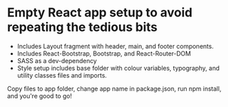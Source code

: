 # Empty React app setup to avoid repeating the tedious bits

- Includes Layout fragment with header, main, and footer components.
- Includes React-Bootstrap, Bootstrap, and React-Router-DOM
- SASS as a dev-dependency
- Style setup includes base folder with colour variables, typography, and utility classes files and imports.

Copy files to app folder, change app name in package.json, run npm install, and you're good to go!
